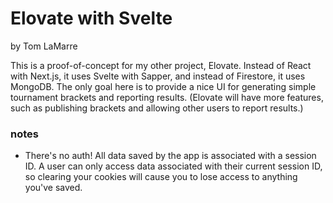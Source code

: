 # Elovate with Svelte
by Tom LaMarre

This is a proof-of-concept for my other project, Elovate. Instead of React with Next.js, it uses Svelte with Sapper, and instead of Firestore, it uses MongoDB. The only goal here is to provide a nice UI for generating simple tournament brackets and reporting results. (Elovate will have more features, such as publishing brackets and allowing other users to report results.)

### notes
- There's no auth! All data saved by the app is associated with a session ID. A user can only access data associated with their current session ID, so clearing your cookies will cause you to lose access to anything you've saved.
